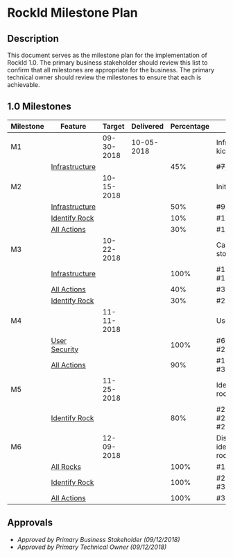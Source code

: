 
# RockId Milestone Plan #

## Description ##

This document serves as the milestone plan for the implementation of RockId 1.0. The primary business stakeholder should review this list to confirm that all milestones are appropriate for the business. The primary technical owner should review the milestones to ensure that each is achievable.

## 1.0 Milestones ##

| Milestone | Feature | Target | Delivered | Percentage | Notes
|--|--|--|--|--|--|
|M1|  |  09-30-2018  | 10-05-2018 |  | Infrastructure kickoff
||[Infrastructure](EPICS-INFRASTRUCTURE.md)| | |45%| ~~#7~~, ~~#8~~, ~~#37~~
|M2|  |  10-15-2018  |  |  | Initial UI
||[Infrastructure](EPICS-INFRASTRUCTURE.md)| | |50%| ~~#9~~, ~~#10~~, ~~#13~~
||[Identify Rock](EPICS-IDENTIFY_ROCK.md)  | | |10%| #17, #19
||[All Actions](EPICS-ALL_ACTIONS.md)  | | |30%| #15
|M3|  |  10-22-2018  |  |  | Capable of storing data
||[Infrastructure](EPICS-INFRASTRUCTURE.md) | | |100%| #11, #12, #18
||[All Actions](EPICS-ALL_ACTIONS.md)  | | |40%| #35
||[Identify Rock](EPICS-IDENTIFY_ROCK.md)  | | |30%| #20, #21
|M4|  |	11-11-2018	|  |  | User security
||[User Security](EPICS-USER_SECURITY.md) |  | |100%| #6, #5, #1, #2, #3, #4
||[All Actions](EPICS-ALL_ACTIONS.md)  |  | |90%| #16, #32, #33, #34
|M5|  |	11-25-2018	|  |  | Identify rocks
||[Identify Rock](EPICS-IDENTIFY_ROCK.md)  |  | |80%| #22, #23, #24, #25, #26, #27
|M6|  |	12-09-2018	|  |  | Display identified rocks
||[All Rocks](EPICS-ALL_ROCKS.md)  |  | |100%| #14, #36
||[Identify Rock](EPICS-IDENTIFY_ROCK.md)  |  | |100%| #28, #29, #30, #31
||[All Actions](EPICS-ALL_ACTIONS.md)  |  | |100%| #35

## Approvals ##

- *Approved by Primary Business Stakeholder (09/12/2018)*
- *Approved by Primary Technical Owner (09/12/2018)*